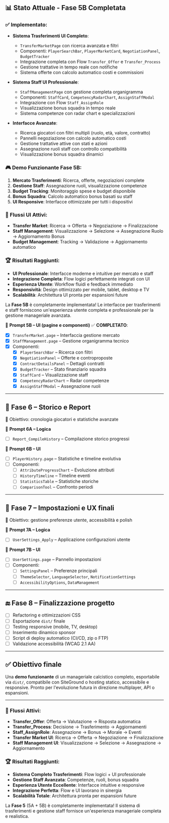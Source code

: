 ## 📊 Stato Attuale - Fase 5B Completata

### ✅ Implementato:
- **Sistema Trasferimenti UI Completo**: 
  - `TransferMarketPage` con ricerca avanzata e filtri
  - Componenti: `PlayerSearchBar`, `PlayerMarketCard`, `NegotiationPanel`, `BudgetTracker`
  - Integrazione completa con Flow `Transfer_Offer` e `Transfer_Process`
  - Gestione trattative in tempo reale con notifiche
  - Sistema offerte con calcolo automatico costi e commissioni

- **Sistema Staff UI Professionale**:
  - `StaffManagementPage` con gestione completa organigramma
  - Componenti: `StaffCard`, `CompetencyRadarChart`, `AssignStaffModal`
  - Integrazione con Flow `Staff_AssignRole`
  - Visualizzazione bonus squadra in tempo reale
  - Sistema competenze con radar chart e specializzazioni

- **Interfacce Avanzate**:
  - Ricerca giocatori con filtri multipli (ruolo, età, valore, contratto)
  - Pannelli negoziazione con calcolo automatico costi
  - Gestione trattative attive con stati e azioni
  - Assegnazione ruoli staff con controllo compatibilità
  - Visualizzazione bonus squadra dinamici

### 🎮 Demo Funzionante Fase 5B:
1. **Mercato Trasferimenti**: Ricerca, offerte, negoziazioni complete
2. **Gestione Staff**: Assegnazione ruoli, visualizzazione competenze
3. **Budget Tracking**: Monitoraggio spese e budget disponibile
4. **Bonus Squadra**: Calcolo automatico bonus basati su staff
5. **UI Responsive**: Interfacce ottimizzate per tutti i dispositivi

### 🔄 Flussi UI Attivi:
- **Transfer Market**: Ricerca → Offerta → Negoziazione → Finalizzazione
- **Staff Management**: Visualizzazione → Selezione → Assegnazione Ruolo → Aggiornamento Bonus
- **Budget Management**: Tracking → Validazione → Aggiornamento automatico

### 🏆 Risultati Raggiunti:
- **UI Professionale**: Interfacce moderne e intuitive per mercato e staff
- **Integrazione Completa**: Flow logici perfettamente integrati con UI
- **Esperienza Utente**: Workflow fluidi e feedback immediato
- **Responsività**: Design ottimizzato per mobile, tablet, desktop e TV
- **Scalabilità**: Architettura UI pronta per espansioni future

La **Fase 5B** è completamente implementata! Le interfacce per trasferimenti e staff forniscono un'esperienza utente completa e professionale per la gestione manageriale avanzata.

🔸 **Prompt 5B – UI (pagine e componenti)** ✅ **COMPLETATO**:
- [x] `TransferMarket.page` – Interfaccia gestione mercato
- [x] `StaffManagement.page` – Gestione organigramma tecnico
- [x] Componenti:
  - [x] `PlayerSearchBar` – Ricerca con filtri
  - [x] `NegotiationPanel` – Offerte e controproposte
  - [x] `ContractDetailsPanel` – Dettagli contratti
  - [x] `BudgetTracker` – Stato finanziario squadra
  - [x] `StaffCard` – Visualizzazione staff
  - [x] `CompetencyRadarChart` – Radar competenze
  - [x] `AssignStaffModal` – Assegnazione ruoli

---

## 🔹 Fase 6 – Storico e Report  
🎯 Obiettivo: cronologia giocatori e statistiche avanzate

🔸 **Prompt 6A – Logica**
- [ ] `Report_CompileHistory` – Compilazione storico progressi

🔸 **Prompt 6B – UI**
- [ ] `PlayerHistory.page` – Statistiche e timeline evolutiva
- [ ] Componenti:
  - [ ] `AttributeProgressChart` – Evoluzione attributi
  - [ ] `HistoryTimeline` – Timeline eventi
  - [ ] `StatisticsTable` – Statistiche storiche
  - [ ] `ComparisonTool` – Confronto periodi

---

## 🔹 Fase 7 – Impostazioni e UX finali  
🎯 Obiettivo: gestione preferenze utente, accessibilità e polish

🔸 **Prompt 7A – Logica**
- [ ] `UserSettings_Apply` – Applicazione configurazioni utente

🔸 **Prompt 7B – UI**
- [ ] `UserSettings.page` – Pannello impostazioni
- [ ] Componenti:
  - [ ] `SettingsPanel` – Preferenze principali
  - [ ] `ThemeSelector`, `LanguageSelector`, `NotificationSettings`
  - [ ] `AccessibilityOptions`, `DataManagement`

---

## 🔚 Fase 8 – Finalizzazione progetto  
- [ ] Refactoring e ottimizzazioni CSS
- [ ] Esportazione `dist/` finale
- [ ] Testing responsive (mobile, TV, desktop)
- [ ] Inserimento dinamico sponsor
- [ ] Script di deploy automatico (CI/CD, zip o FTP)
- [ ] Validazione accessibilità (WCAG 2.1 AA)

---

## ✅ Obiettivo finale

Una **demo funzionante** di un manageriale calcistico completo, esportabile via `dist/`, compatibile con SiteGround o hosting statico, accessibile e responsive. Pronto per l'evoluzione futura in direzione multiplayer, API o espansioni.

---

### 🔄 Flussi Attivi:
- **Transfer_Offer**: Offerta → Valutazione → Risposta automatica
- **Transfer_Process**: Decisione → Trasferimento → Aggiornamenti
- **Staff_AssignRole**: Assegnazione → Bonus → Morale → Eventi
- **Transfer Market UI**: Ricerca → Offerta → Negoziazione → Finalizzazione
- **Staff Management UI**: Visualizzazione → Selezione → Assegnazione → Aggiornamento

### 🏆 Risultati Raggiunti:
- **Sistema Completo Trasferimenti**: Flow logici + UI professionale
- **Gestione Staff Avanzata**: Competenze, ruoli, bonus squadra
- **Esperienza Utente Eccellente**: Interfacce intuitive e responsive
- **Integrazione Perfetta**: Flow e UI lavorano in sinergia
- **Scalabilità Totale**: Architettura pronta per espansioni future

La **Fase 5** (5A + 5B) è completamente implementata! Il sistema di trasferimenti e gestione staff fornisce un'esperienza manageriale completa e realistica.